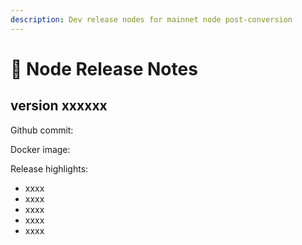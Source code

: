 ```yaml
---
description: Dev release nodes for mainnet node post-conversion
---
```


# 🔢 Node Release Notes

## version xxxxxx

Github commit:&#x20;

Docker image:&#x20;

Release highlights:&#x20;

* xxxx
* xxxx
* xxxx
* xxxx
* xxxx
